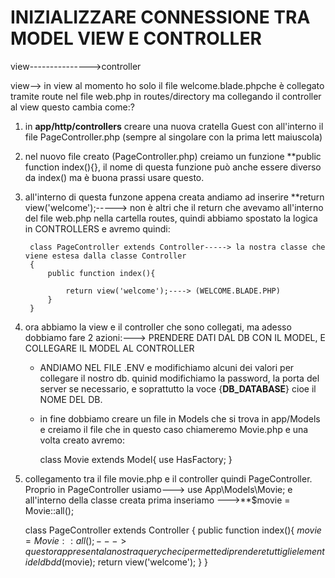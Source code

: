 # INIZIALIZZARE CONNESSIONE TRA MODEL VIEW E CONTROLLER 

view--------------->controller 

view--> in view al momento ho solo il file welcome.blade.phpche è collegato tramite route nel file web.php in routes/directory ma collegando il controller al view questo cambia come:?

1) in **app/http/controllers** creare una nuova cratella Guest con all'interno il file PageController.php   (sempre al singolare con la prima lett maiuscola) 
2) nel nuovo file creato (PageController.php) creiamo un funzione **public function index(){}, il nome di questa funzione può anche essere diverso da index() ma è buona prassi usare questo.
3) all'interno di questa funzone appena creata andiamo ad inserire  **return view('welcome');-----> non è altri che il return che avevamo all'interno del file web.php nella cartella routes, quindi abbiamo spostato la logica in  CONTROLLERS e avremo quindi:

        class PageController extends Controller-----> la nostra classe che viene estesa dalla classe Controller 
        {
            public function index(){
                
                return view('welcome');----> (WELCOME.BLADE.PHP)
            }
        }
4) ora abbiamo la view e il controller che sono collegati, ma adesso dobbiamo fare 2 azioni:---> PRENDERE DATI DAL DB CON IL MODEL, E COLLEGARE IL MODEL AL CONTROLLER

    -  ANDIAMO NEL FILE .ENV e modifichiamo alcuni dei valori per collegare il nostro db.
    quinid modifichiamo la password, la porta del server se necessario, e soprattutto la voce {**DB_DATABASE**} cioe il NOME DEL DB.
    - in fine dobbiamo creare un file in Models che si trova in app/Models e creiamo il file che in questo caso chiameremo Movie.php e una volta creato avremo:

        class Movie extends Model{
                use HasFactory;
            }
5) collegamento tra il file movie.php e il controller quindi PageController.
Proprio in PageController usiamo---> use App\Models\Movie; e all'interno della classe creata prima inseriamo --->**$movie = Movie::all();

    class PageController extends Controller
    {
        public function index(){
            $movie = Movie::all(); ---> questo rappresenta la nostra query che ci permette di prendere tutti gli elementi del db 
            dd($movie);
            return view('welcome');
        }
    }

